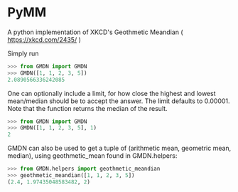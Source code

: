 # PyMM
A python implementation of XKCD's Geothmetic Meandian ( https://xkcd.com/2435/ )

Simply run 
```python
>>> from GMDN import GMDN
>>> GMDN([1, 1, 2, 3, 5])
2.0890566336242085

```

One can optionally include a limit, for how close the highest and lowest mean/median should be to accept the answer. The limit defaults to 0.00001. Note that the function returns the median of the result.
```python
>>> from GMDN import GMDN
>>> GMDN([1, 1, 2, 3, 5], 1)
2

```

GMDN can also be used to get a tuple of (arithmetic mean, geometric mean, median), using geothmetic_mean found in GMDN.helpers:
```python
>>> from GMDN.helpers import geothmetic_meandian
>>> geothmetic_meandian([1, 1, 2, 3, 5])
(2.4, 1.97435048583482, 2)

```